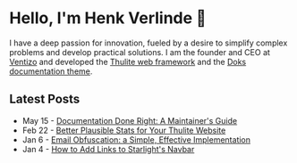 # Hello, I'm Henk Verlinde 👋

I have a deep passion for innovation, fueled by a desire to simplify complex problems and develop practical solutions. I am the founder and CEO at [Ventizo](https://ventizo.com/) and developed the [Thulite web framework](https://henkverlinde.com/projects/thulite) and the [Doks documentation theme](https://henkverlinde.com/projects/doks).

## Latest Posts
<!-- feed start -->
- May 15 - [Documentation Done Right: A Maintainer's Guide](https://henkverlinde.com/blog/diataxis-doks/)
- Feb 22 - [Better Plausible Stats for Your Thulite Website](https://henkverlinde.com/blog/plausible-thulite/)
- Jan 6 - [Email Obfuscation: a Simple, Effective Implementation](https://henkverlinde.com/blog/email-obfuscation/)
- Jan 4 - [How to Add Links to Starlight's Navbar](https://henkverlinde.com/blog/starlight-navbar-links/)
<!-- feed end -->

<!--
**h-enk/h-enk** is a ✨ _special_ ✨ repository because its `README.md` (this file) appears on your GitHub profile.

Here are some ideas to get you started:

- 🔭 I'm currently working on ...
- 🌱 I'm currently learning ...
- 👯 I'm looking to collaborate on ...
- 🤔 I'm looking for help with ...
- 💬 Ask me about ...
- 📫 How to reach me: ...
- 😄 Pronouns: ...
- ⚡ Fun fact: ...
-->
